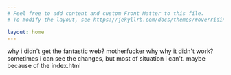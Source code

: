 ```yaml
---
# Feel free to add content and custom Front Matter to this file.
# To modify the layout, see https://jekyllrb.com/docs/themes/#overriding-theme-defaults

layout: home  
---
```


why i didn't get the fantastic web?
motherfucker why
why it didn't work? sometimes i can see the changes, but most of situation i can't.
maybe because of the index.html
